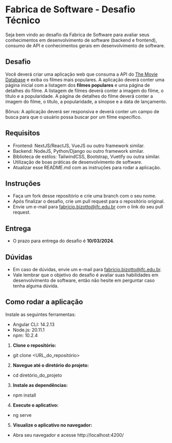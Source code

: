 # Fabrica de Software - Desafio Técnico

Seja bem vindo ao desafio da Fabrica de Software para avaliar seus conhecimentos em desenvolvimento de software (backend e frontend), consumo de API e conhecimentos gerais em desenvolvimento de software.

## Desafio

Você deverá criar uma aplicação web que consuma a API do [The Movie Database](https://www.themoviedb.org/documentation/api) e exiba os filmes mais populares. A aplicação deverá conter uma página inicial com a listagem dos **filmes populares** e uma página de detalhes do filme. A listagem de filmes deverá conter a imagem do filme, o título e a popularidade. A página de detalhes do filme deverá conter a imagem do filme, o título, a popularidade, a sinopse e a data de lançamento. 

Bônus: A aplicação deverá ser responsiva e deverá conter um campo de busca para que o usuário possa buscar por um filme específico.

## Requisitos

- Frontend: NextJS/ReactJS, VueJS ou outro framework similar.
- Backend: NodeJS, Python/Django ou outro framework similar.
- Biblioteca de estilos: TailwindCSS, Bootstrap, Vuetify ou outra similar.
- Utilização de boas práticas de desenvolvimento de software.
- Atualizar esse README.md com as instruções para rodar a aplicação.

## Instruções

- Faça um fork desse repositório e crie uma branch com o seu nome.
- Após finalizar o desafio, crie um pull request para o repositório original.
- Envie um e-mail para [fabricio.bizotto@ifc.edu.br](mailto:fabricio.bizotto@ifc.edu.br) com o link do seu pull request.

## Entrega

- O prazo para entrega do desafio é **10/03/2024**.

## Dúvidas

 - Em caso de dúvidas, envie um e-mail para [fabricio.bizotto@ifc.edu.br](mailto:fabricio.bizotto@ifc.edu.br).
 - Vale lembrar que o objetivo do desafio é avaliar suas habilidades em desenvolvimento de software, então não hesite em perguntar caso tenha alguma dúvida.

## Como rodar a aplicação
Instale as seguintes ferramentas: 

- Angular CLI: 14.2.13
- Node.js: 20.11.1 
- npm: 10.2.4


1. **Clone o repositório:**

 - git clone <URL_do_repositório>

2. **Navegue até o diretório do projeto:**
   
 - cd diretório_do_projeto

3. **Instale as dependências:**

 - npm install

4. **Execute o aplicativo:**

 - ng serve

5. **Visualize o aplicativo no navegador:**

 - Abra seu navegador e acesse http://localhost:4200/
